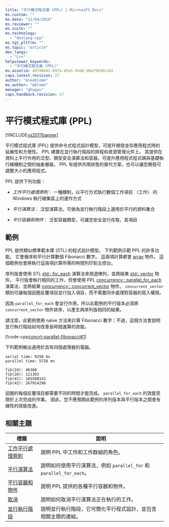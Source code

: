 ```yaml
---
title: "平行模式程式庫 (PPL) | Microsoft Docs"
ms.custom: ""
ms.date: "11/04/2016"
ms.reviewer: ""
ms.suite: ""
ms.technology: 
  - "devlang-cpp"
ms.tgt_pltfrm: ""
ms.topic: "article"
dev_langs: 
  - "C++"
helpviewer_keywords: 
  - "平行模式程式庫 (PPL)"
ms.assetid: 40fd86b2-69fa-45e5-93d8-98a75636c242
caps.latest.revision: 27
author: "mikeblome"
ms.author: "mblome"
manager: "ghogen"
caps.handback.revision: 27
---
```

# 平行模式程式庫 (PPL)
[!INCLUDE[vs2017banner](../../assembler/inline/includes/vs2017banner.md)]

平行模式程式庫 (PPL) 提供命令式程式設計模型，可提升開發並存應用程式時的延展性和方便性。 PPL 建置在並行執行階段的排程和資源管理元件上。 其提供在資料上平行作用的泛型、類型安全演算法和容器，可提升應用程式程式碼與基礎執行緒機制之間的抽象層級。 PPL 有提供共用狀態的替代方案，也可以讓您開發可調整大小的應用程式。  
  
 PPL 提供下列功能：  
  
- *工作平行處理原則*︰ 一種機制，以平行方式執行數個工作項目 （工作） 的 Windows 執行緒集區上的運作方式  
  
- *平行演算法*︰ 泛型演算法，可做為並行執行階段上適用於平行的資料集合  
  
- *平行容器和物件*︰ 泛型容器類型，可讓您安全並行存取，其項目  
  
## <a name="example"></a>範例  
 PPL 提供類似標準範本庫 (STL) 的程式設計模型。 下列範例示範 PPL 的許多功能。 它會循序和平行計算數個 Fibonacci 數字。 這兩項計算都會 [array](../../standard-library/array-class-stl.md) 物件。 這個範例也會將執行這兩項計算所需的時間列印到主控台。  
  
 序列版會使用 STL [std:: for_each](../Topic/for_each.md) 演算法來周遊陣列，並將結果 [std:: vector](../../standard-library/vector-class.md) 物件。 平行版會執行相同的工作，但會使用 PPL [concurrency:: parallel_for_each](../Topic/parallel_for_each%20Function.md) 演算法，並將結果 [concurrency:: concurrent_vector](../../parallel/concrt/reference/concurrent-vector-class.md) 物件。 `concurrent_vector` 類別可讓每個迴圈反覆項目並行加入項目，而不需要同步處理對容器的寫入權限。  
  
 因為 `parallel_for_each` 會並行作用，所以此範例的平行版本必須將 `concurrent_vector` 物件排序，以產生與序列版相同的結果。  
  
 請注意，此範例使用 naïve 方法來計算 Fibonacci 數字；不過，這個方法會說明並行執行階段如何改善長時間運算的效能。  
  
 [!code-cpp[concrt-parallel-fibonacci#1](../../parallel/concrt/codesnippet/CPP/parallel-patterns-library-ppl_1.cpp)]  
  
 下列範例輸出適用於具有四個處理器的電腦。  
  
```Output  
serial time: 9250 ms  
parallel time: 5726 ms  
 
fib(24): 46368  
fib(26): 121393  
fib(41): 165580141  
fib(42): 267914296  
```  
  
 迴圈的每個反覆項目都需要不同的時間才能完成。 `parallel_for_each` 的效能受限於上次完成的作業。 因此，您不應預期此範例的序列版本與平行版本之間會有線性的效能改進。  
  
## <a name="related-topics"></a>相關主題  
  
|標題|說明|  
|-----------|-----------------|  
|[工作平行處理原則](../../parallel/concrt/task-parallelism-concurrency-runtime.md)|說明 PPL 中工作和工作群組的角色。|  
|[平行演算法](../../parallel/concrt/parallel-algorithms.md)|說明如何使用平行演算法，例如 `parallel_for` 和 `parallel_for_each`。|  
|[平行容器和物件](../../parallel/concrt/parallel-containers-and-objects.md)|說明 PPL 提供的各種平行容器和物件。|  
|[取消](../../parallel/concrt/exception-handling-in-the-concurrency-runtime.md#cancellation_in_the_ppl)|說明如何取消平行演算法正在執行的工作。|  
|[並行執行階段](../../parallel/concrt/concurrency-runtime.md)|說明並行執行階段，它可簡化平行程式設計，並包含相關主題的連結。|

